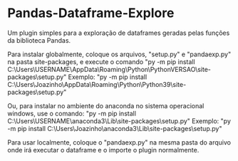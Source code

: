 # Pandas-Dataframe-Explore
Um plugin simples para a exploração de dataframes geradas pelas funções da biblioteca Pandas.


Para instalar globalmente,
coloque os arquivos, "setup.py" e "pandaexp.py" na pasta site-packages, e execute o comando 
"py -m pip install C:\Users\USERNAME\AppData\Roaming\Python\PythonVERSAO\site-packages\setup.py"
Exemplo: "py -m pip install C:\Users\Joazinho\AppData\Roaming\Python\Python39\site-packages\setup.py"


Ou, para instalar no ambiente do anaconda no sistema operacional windows, use o comando: 
"py -m pip install C:\Users\USERNAME\anaconda3\Lib\site-packages\setup.py"
Exemplo: "py -m pip install C:\Users\Joazinho\anaconda3\Lib\site-packages\setup.py"


Para usar localmente, 
coloque o "pandaexp.py" na mesma pasta do arquivo onde irá executar o dataframe e o importe o plugin normalmente.
